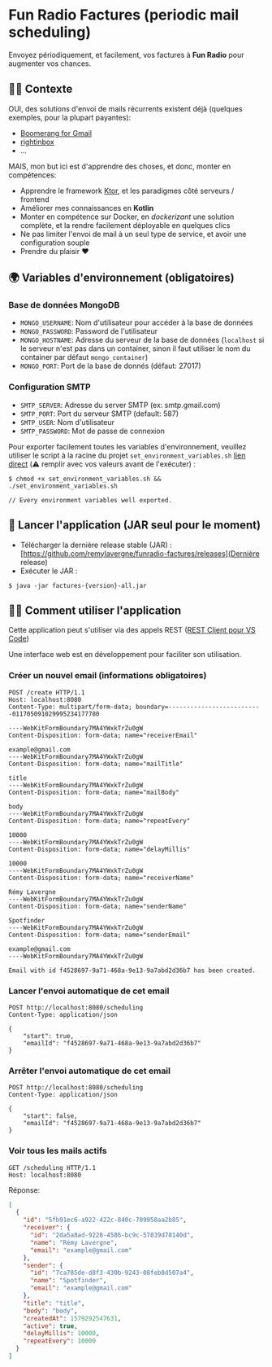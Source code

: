 # Fun Radio Factures (periodic mail scheduling)

Envoyez périodiquement, et facilement, vos factures à **Fun Radio** pour augmenter vos chances.

## 🚀🚀 Contexte

OUI, des solutions d'envoi de mails récurrents existent déjà (quelques exemples, pour la plupart payantes):

- [Boomerang for Gmail](https://www.boomeranggmail.com/l/how-to-send-recurring-emails.html)
- [rightinbox](https://www.rightinbox.com/features/recurring-emails)
- ...

MAIS, mon but ici est d'apprendre des choses, et donc, monter en compétences:

- Apprendre le framework [Ktor](https://ktor.io/), et les paradigmes côté serveurs / frontend
- Améliorer mes connaissances en **Kotlin**
- Monter en compétence sur Docker, en _dockerizant_ une solution complète, et la rendre facilement déployable en quelques clics
- Ne pas limiter l'envoi de mail à un seul type de service, et avoir une configuration souple
- Prendre du plaisir ❤️

## 🌍 Variables d'environnement (obligatoires)

### Base de données MongoDB

- `MONGO_USERNAME`: Nom d'utilisateur pour accéder à la base de données
- `MONGO_PASSWORD`: Password de l'utilisateur
- `MONGO_HOSTNAME`: Adresse du serveur de la base de données (`localhost` si le serveur n'est pas dans un container, sinon il faut utiliser le nom du container par défaut `mongo_container`)
- `MONGO_PORT`: Port de la base de donnés (défaut: 27017)

### Configuration SMTP

- `SMTP_SERVER`: Adresse du server SMTP (ex: smtp.gmail.com)
- `SMTP_PORT`: Port du serveur SMTP (default: 587)
- `SMTP_USER`: Nom d'utilisateur
- `SMTP_PASSWORD`: Mot de passe de connexion

Pour exporter facilement toutes les variables d'environnement, veuillez utiliser le script à la racine du projet `set_environment_variables.sh` [lien direct](https://github.com/remylavergne/funradio-factures/blob/develop/set_environment_variables.sh) (⚠️ remplir avec vos valeurs avant de l'exécuter) :

```
$ chmod +x set_environment_variables.sh && ./set_environment_variables.sh

// Every environment variables well exported.
```

## 🏁 Lancer l'application (JAR seul pour le moment)

- Télécharger la dernière release stable (JAR) : [https://github.com/remylavergne/funradio-factures/releases](Dernière release)
- Exécuter le JAR :

```
$ java -jar factures-{version}-all.jar
```

## 👩‍💻 Comment utiliser l'application

Cette application peut s'utiliser via des appels REST ([REST Client pour VS Code](https://github.com/Huachao/vscode-restclient/releases))

Une interface web est en développement pour faciliter son utilisation.

### Créer un nouvel email (informations obligatoires)

```http
POST /create HTTP/1.1
Host: localhost:8080
Content-Type: multipart/form-data; boundary=--------------------------011705091029995234177780

----WebKitFormBoundary7MA4YWxkTrZu0gW
Content-Disposition: form-data; name="receiverEmail"

example@gmail.com
----WebKitFormBoundary7MA4YWxkTrZu0gW
Content-Disposition: form-data; name="mailTitle"

title
----WebKitFormBoundary7MA4YWxkTrZu0gW
Content-Disposition: form-data; name="mailBody"

body
----WebKitFormBoundary7MA4YWxkTrZu0gW
Content-Disposition: form-data; name="repeatEvery"

10000
----WebKitFormBoundary7MA4YWxkTrZu0gW
Content-Disposition: form-data; name="delayMillis"

10000
----WebKitFormBoundary7MA4YWxkTrZu0gW
Content-Disposition: form-data; name="receiverName"

Rémy Lavergne
----WebKitFormBoundary7MA4YWxkTrZu0gW
Content-Disposition: form-data; name="senderName"

Spotfinder
----WebKitFormBoundary7MA4YWxkTrZu0gW
Content-Disposition: form-data; name="senderEmail"

example@gmail.com
----WebKitFormBoundary7MA4YWxkTrZu0gW

```

```http
Email with id f4528697-9a71-468a-9e13-9a7abd2d36b7 has been created.
```

### Lancer l'envoi automatique de cet email

```http
POST http://localhost:8080/scheduling
Content-Type: application/json

{
    "start": true,
    "emailId": "f4528697-9a71-468a-9e13-9a7abd2d36b7"
}
```

### Arrêter l'envoi automatique de cet email

```http
POST http://localhost:8080/scheduling
Content-Type: application/json

{
    "start": false,
    "emailId": "f4528697-9a71-468a-9e13-9a7abd2d36b7"
}
```

### Voir tous les mails actifs

```http
GET /scheduling HTTP/1.1
Host: localhost:8080
```

Réponse:

```json
[
  {
    "id": "5fb91ec6-a922-422c-840c-709958aa2b85",
    "receiver": {
      "id": "2da5a8ad-9228-4586-bc9c-57839d78140d",
      "name": "Rémy Lavergne",
      "email": "example@gmail.com"
    },
    "sender": {
      "id": "7ca785de-d8f3-430b-9243-08feb8d507a4",
      "name": "Spotfinder",
      "email": "example@gmail.com"
    },
    "title": "title",
    "body": "body",
    "createdAt": 1579292547631,
    "active": true,
    "delayMillis": 10000,
    "repeatEvery": 10000
  }
]
```
